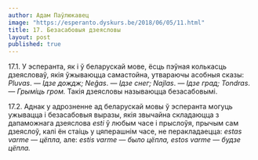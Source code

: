 ```yaml
---
author: Адам Паўлюкавец
image: "https://esperanto.dyskurs.be/2018/06/05/11.html"
title: 17. Безасабовыя дзеясловы
layout: post
published: true
---
```



17.1. У эсперанта, як і ў беларускай мове, ёсць пэўная колькасць
дзеясловаў, якія ўжываюцца самастойна, утвараючы асобныя сказы:
*Pluvas*. — *Ідзе дождж; Neĝas*. — *Ідзе снег; Najlas*. — *Ідзе град;
Tondras*. — *Грыміць гром.* Такія дзеясловы называюцца безасабовымі.

17.2. Аднак у адрозненне ад беларускай мовы ў эсперанта могуць
ужывацца і безасабовыя выразы, якія звычайна складаюцца з
дапаможнага дзеяслова *esti* ў любым часе і прыслоўя, прычым сам
дзеяслоў, калі ён стаіць у цяперашнім часе, не перакладаецца: *estas
varme* — *цёпла,* але: *estis varme* — *было цёпла, estos varme* —
*будзе цёпла.*
